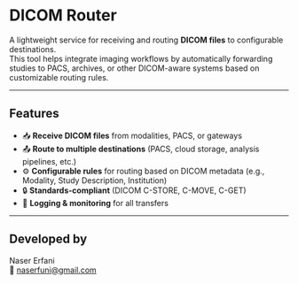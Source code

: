 # DICOM Router  

A lightweight service for receiving and routing **DICOM files** to configurable destinations.  
This tool helps integrate imaging workflows by automatically forwarding studies to PACS, archives, or other DICOM-aware systems based on customizable routing rules.  

---

## Features  
- 📥 **Receive DICOM files** from modalities, PACS, or gateways  
- 📤 **Route to multiple destinations** (PACS, cloud storage, analysis pipelines, etc.)  
- ⚙️ **Configurable rules** for routing based on DICOM metadata (e.g., Modality, Study Description, Institution)  
- 🔒 **Standards-compliant** (DICOM C-STORE, C-MOVE, C-GET)  
- 📝 **Logging & monitoring** for all transfers  

---

## Developed by
Naser Erfani  
📧 naserfuni@gmail.com

